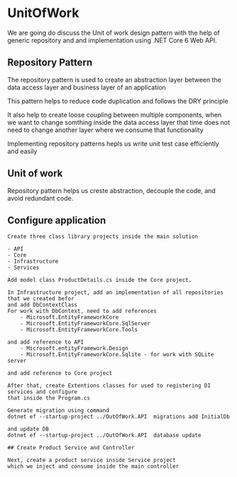 # UnitOfWork

We are going do discuss the Unit of work design pattern with the help of
generic repository and and implementation using .NET Core 6 Web API.

## Repository Pattern

The repository pattern is used to create an abstraction layer 
between the data access layer and business layer of an application

This pattern helps to reduce code duplication and follows the DRY principle

It also help to create loose coupling between multiple components, 
when we want to change somthing inside the data access layer that time 
does not need to change another layer where we consume that functionality

Implementing repository patterns hepls us write unit test case efficiently and easily

## Unit of work

Repository pattern helps us creste abstraction, decouple the code,
and avoid redundant code.

## Configure application

    Create three class library projects inside the main solution

    - API
    - Core
    - Infrastructure
    - Services

    Add model class ProductDetails.cs inside the Core project.

    In Infrastructure project, add an implementation of all repositories that we created befor
    and add DbContextClass
    For work with DbContext, need to add references
        - Microsoft.EntityFrameworkCore
        - Microsoft.EntityFrameworkCore.SqlServer
        - Microsoft.EntityFrameworkCore.Tools

    and add reference to API
        - Microsoft.entityFramework.Design
        - Microsoft.EntityFrameworkCore.Sqlite - for work with SQLite server

    and add reference to Core project

    After that, create Extentions classes for used to registering DI services and configure 
    that inside the Program.cs

    Generate migration using command
    dotnet ef --startup-project ../OutOfWork.API  migrations add InitialDb

    and update DB
    dotnet ef --startup-project ../OutOfWork.API  database update

    ## Create Product Service and Controller

    Next, create a product service inside Service project 
    which we inject and consume inside the main controller

    



